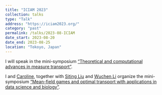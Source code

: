 ```yaml
---
title: "ICIAM 2023"
collection: talks
type: "Talk"
address: "https://iciam2023.org/"
category: "past"
permalink: /talks/2023-08-ICIAM
date_start: 2023-08-20
date_end: 2023-08-25
location: "Tokoyo, Japan"
---
```


I will speak in the mini-symposium [“Theoretical and computational advances in measure transport”](https://iciam2023.org/accepted_ms#00966_Theoretical_and_computational_advances_in_measure_transport).

I and [Caroline](https://math.unc.edu/faculty-member/moosmueller-caroline/), together with [Siting Liu](https://sites.google.com/view/siting6ucla/home) and [Wuchen Li](https://people.math.sc.edu/wuchen/) organize the mini-symposium [“Mean-field games and optimal transport with applications in data science and biology”](https://iciam2023.org/accepted_ms#00635_Mean_field_games_and_optimal_transport_with_applications_in_data_science_and_biology).
